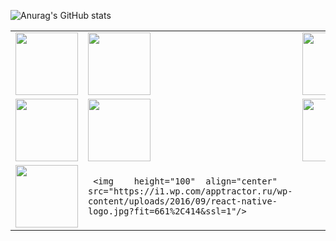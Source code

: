  

<!--
**sn94/sn94** is a ✨ _special_ ✨ repository because its `README.md` (this file) appears on your GitHub profile.

Here are some ideas to get you started:

- 🔭 I’m currently working on ...
- 🌱 I’m currently learning ...
- 👯 I’m looking to collaborate on ...
- 🤔 I’m looking for help with ...
- 💬 Ask me about ...
- 📫 How to reach me: ...
- 😄 Pronouns: ...
- ⚡ Fun fact: ...
-->



![Anurag's GitHub stats](https://github-readme-stats.vercel.app/api?username=sn94&theme=radical&show_icons=true)






 
<table>
 <tr>
  <td>
   <img   height="100"  align="center" src="http://www.cursosgis.com/wp-content/uploads/2017/06/lenguajes_1.png"/>
  </td>
   <td  >
   <img   height="100"  align="center" src="https://i2.wp.com/www.jacobsoft.com.mx/wp-content/uploads/2019/04/Bootstrap-Logo.png?ssl=1"/>
  </td>
     <td  >
   <img   height="100"  align="center" src="https://www.returngis.net/wp-content/uploads/2011/01/JQuery.png"/>
  </td>
  

 </tr>
<tr>
 <td>
 <img  height="100"  align="center" src="https://encrypted-tbn0.gstatic.com/images?q=tbn:ANd9GcT22vWJIQb9CnNoh7G3c9pYc3sPhsxn0RH5Uw&usqp=CAU"/>
 </td>
 
 <td>
  <img    height="100"  align="center" src="https://cms-assets.tutsplus.com/uploads/users/769/posts/25334/preview_image/get-started-with-laravel-6-400x277.png"/>

 </td>
 
 <td>
  <img    height="100"  align="center" src="https://stevendobbelaerebe.files.wordpress.com/2020/01/bfe0c-codeigniter.png?w=1108"/>

 </td>
 
 </tr>
 <tr>
  <td>
    <img    height="100"  align="center" src="https://programandoweb.net/wp-content/uploads/2019/04/reactjs.png"/>
  </td>
  <td>
  
     <img    height="100"  align="center" src="https://i1.wp.com/apptractor.ru/wp-content/uploads/2016/09/react-native-logo.jpg?fit=661%2C414&ssl=1"/>
  </td> <td></td>
 </tr>
</table>



